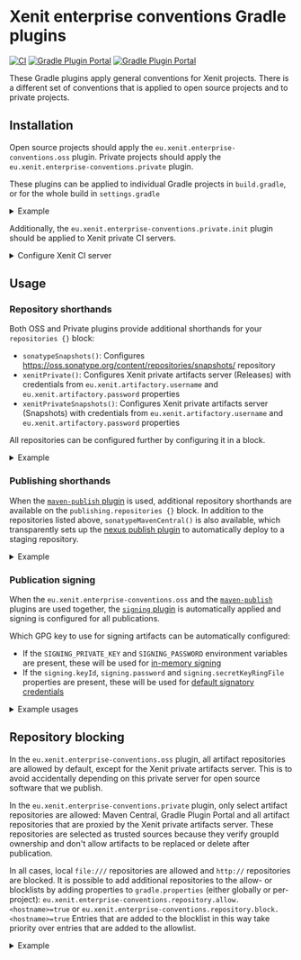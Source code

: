 # Xenit enterprise conventions Gradle plugins

[![CI](https://github.com/xenit-eu/enterprise-conventions-gradle-plugin/workflows/CI/badge.svg)](https://github.com/xenit-eu/enterprise-conventions-gradle-plugin/actions?query=workflow%3ACI+branch%3Amaster)
[![Gradle Plugin Portal](https://img.shields.io/maven-metadata/v/https/plugins.gradle.org/m2/eu/xenit/enterprise-conventions/oss/eu.xenit.enterprise-conventions.oss.gradle.plugin/maven-metadata.xml.svg?colorB=007ec6&label=eu.xenit.enterprise-conventions.oss)](https://plugins.gradle.org/plugin/eu.xenit.enterprise-conventions.oss)
[![Gradle Plugin Portal](https://img.shields.io/maven-metadata/v/https/plugins.gradle.org/m2/eu/xenit/enterprise-conventions/private/eu.xenit.enterprise-conventions.private.gradle.plugin/maven-metadata.xml.svg?colorB=007ec6&label=eu.xenit.enterprise-conventions.private)](https://plugins.gradle.org/plugin/eu.xenit.enterprise-conventions.private)


These Gradle plugins apply general conventions for Xenit projects.
There is a different set of conventions that is applied to open source projects and to private projects.

## Installation

Open source projects should apply the `eu.xenit.enterprise-conventions.oss` plugin. Private projects should apply the `eu.xenit.enterprise-conventions.private` plugin.

These plugins can be applied to individual Gradle projects in `build.gradle`, or for the whole build in `settings.gradle`

<details>
<summary>Example</summary>

Apply for all projects in a build:

```groovy
// settings.gradle
plugins {
    id 'eu.xenit.enterprise-conventions.oss' version '0.1.0'
}
```

Or only apply to a particular sub-project:
```groovy
// build.gradle
plugins {
    id 'eu.xenit.enterprise-conventions.oss' version '0.1.0'
}
```

</details>

Additionally, the `eu.xenit.enterprise-conventions.private.init` plugin should be applied to Xenit private CI servers.

<details>
<summary>Configure Xenit CI server</summary>

Locate your `~/.gradle/init.d/` folder for configuration:
 * On Windows: A (hidden) `.gradle` folder is located in your user folder.
 * On Linux: You can browse to the `~/.gradle/init.d/` folder.
 
Create a new file in this folder named `xenit-enterprise-conventions.gradle` with the following contents:

```groovy
initscript {
    repositories {
        maven {
            url "https://plugins.gradle.org/m2/"
        }
    }
    dependencies {
        classpath 'eu.xenit.gradle:enterprise-conventions-plugin:+'
    }
}

apply plugin: eu.xenit.gradle.enterprise.conventions.PrivateInitPlugin
```

</details>

## Usage

### Repository shorthands

Both OSS and Private plugins provide additional shorthands for your `repositories {}` block:
    
 * `sonatypeSnapshots()`: Configures https://oss.sonatype.org/content/repositories/snapshots/ repository
 * `xenitPrivate()`: Configures Xenit private artifacts server (Releases) with credentials from `eu.xenit.artifactory.username` and `eu.xenit.artifactory.password` properties
 * `xenitPrivateSnapshots()`: Configures Xenit private artifacts server (Snapshots) with credentials from `eu.xenit.artifactory.username` and `eu.xenit.artifactory.password` properties
    
All repositories can be configured further by configuring it in a block.

<details>
<summary>Example</summary>

```groovy
repositories {
    sonatypeSnapshots()
    xenitPrivate()
    xenitPrivateSnapshots()
}
```

```groovy
repositories {
    xenitPrivate {
        // Example additional configuration.
        // See https://docs.gradle.org/current/javadoc/org/gradle/api/artifacts/repositories/MavenArtifactRepository.html
        content {
            includeGroup "eu.xenit"
        }
    }
}
```

</details>

### Publishing shorthands

When the [`maven-publish` plugin](https://docs.gradle.org/current/userguide/publishing_maven.html) is used,
additional repository shorthands are available on the `publishing.repositories {}` block. In addition to the repositories
listed above, `sonatypeMavenCentral()` is also available, which transparently sets up the [nexus publish plugin](https://github.com/marcphilipp/nexus-publish-plugin)
to automatically deploy to a staging repository.

<details>
<summary>Example</summary>

```groovy
publishing {
    repositories {
        sonatypeMavenCentral {
            credentials {
                username 'XYZ'
                password 'some-password'
            }
        }   
    }
}
```

</details>

### Publication signing

When the `eu.xenit.enterprise-conventions.oss` and the [`maven-publish`](https://docs.gradle.org/current/userguide/publishing_maven.html) plugins are used together,
the [`signing` plugin](https://docs.gradle.org/current/userguide/signing_plugin.html) is automatically applied and signing is configured for all publications.

Which GPG key to use for signing artifacts can be automatically configured:

 * If the `SIGNING_PRIVATE_KEY` and `SIGNING_PASSWORD` environment variables are present, these will be used for [in-memory signing](https://docs.gradle.org/current/userguide/signing_plugin.html#sec:in-memory-keys)
 * If the `signing.keyId`, `signing.password` and `signing.secretKeyRingFile` properties are present, these will be used for [default signatory credentials](https://docs.gradle.org/current/userguide/signing_plugin.html#sec:signatory_credentials)

<details>
<summary>Example usages</summary>

**These are just examples, use your CI's method to insert secure environment variables instead of hardcoding them in CI configuration**

With environment variables:

```commandline
export SIGNING_PRIVATE_KEY=XXXXXX # ascii-armored private key
export SIGNING_PASSWORD=YYYYY # password to unlock secret key
./gradlew publish
```

With properties:

```commandline
./gradlew publish -Psigning.keyId=01234 -Psigning.password=YYYYY -P signing.secretKeyRingFile=~/.gnupg/secring.gpg
```

</details>


## Repository blocking

In the `eu.xenit.enterprise-conventions.oss` plugin, all artifact repositories are allowed by default, except for the Xenit private artifacts server.
This is to avoid accidentally depending on this private server for open source software that we publish.

In the `eu.xenit.enterprise-conventions.private` plugin, only select artifact repositories are allowed: Maven Central, Gradle Plugin Portal and all artifact repositories that are proxied by the Xenit private artifacts server.
These repositories are selected as trusted sources because they verify groupId ownership and don't allow artifacts to be replaced or delete after publication.

In all cases, local `file:///` repositories are allowed and `http://` repositories are blocked.
It is possible to add additional repositories to the allow- or blocklists by adding properties to `gradle.properties` (either globally or per-project):
`eu.xenit.enterprise-conventions.repository.allow.<hostname>=true` or `eu.xenit.enterprise-conventions.repository.block.<hostname>=true`
Entries that are added to the blocklist in this way take priority over entries that are added to the allowlist.

<details>
<summary>Example</summary>

These properties-files can be placed in `~/.gradle/gradle.properties`, or locally in your project as `gradle.properties`.

```properties
# Allow jcenter back, even though it is blocked by default
eu.xenit.enterprise-conventions.repository.allow.jcenter.org=true

# Block repository on example.com, even though it may be allowed by default
eu.xenit.enterprise-conventions.repository.block.example.com=true
```

</details>
